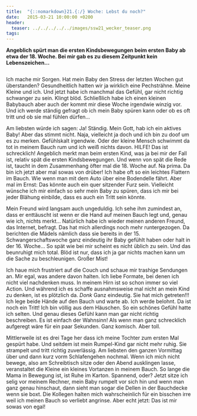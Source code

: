 ```yaml
---
title:  "{::nomarkdown}21.{:/} Woche: Lebst du noch?"
date:   2015-03-21 10:00:00 +0200
header:
  teaser: ../../../../../images/ssw21_wecker_teaser.png
tags:
---
```

**Angeblich spürt man die ersten Kindsbewegungen beim ersten Baby ab etwa der 18. Woche. Bei mir gab es zu diesem Zeitpunkt kein Lebenszeichen...**

<figure>
  <img src="../../../../../images/ssw21_wecker.jpg" alt="">
  <figcaption></figcaption>
</figure>

Ich mache mir Sorgen. Hat mein Baby den Stress der letzten Wochen gut überstanden? Gesundheitlich hatten wir ja wirklich eine Pechsträhne. Meine Kleine und ich. Und jetzt habe ich manchmal das Gefühl, gar nicht richtig schwanger zu sein. Klingt blöd. Schließlich habe ich einen kleinen Babybauch aber auch der kommt mir diese Woche irgendwie winzig vor. Und ich werde ständig gefragt ob ich mein Baby spüren kann oder ob es oft tritt und ob sie mal fühlen dürfen…

Am liebsten würde ich sagen: Ja! Ständig. Mein Gott, hab ich ein aktives Baby! Aber das stimmt nicht. Naja, vielleicht ja doch und ich bin zu doof um es zu merken. Gefühlskalt irgendwie. Oder der kleine Mensch schwimmt da tot in meinem Bauch rum und ich weiß nichts davon. HILFE! Das ist schrecklich! Angeblich merkt man beim ersten Kind, was ja bei mir der Fall ist, relativ spät die ersten Kindsbewegungen. Und wenn von spät die Rede ist, taucht in dem Zusammenhang öfter mal die 18. Woche auf. Na prima. Da bin ich jetzt aber mal sowas von drüber! Ich habe oft so ein leichtes Flattern im Bauch. Wie wenn man mit dem Auto über eine Bodendelle fährt. Aber mal im Ernst: Das könnte auch ein quer sitzender Furz sein. Vielleicht wünsche ich mir einfach so sehr mein Baby zu spüren, dass ich mir bei jeder Blähung einbilde, dass es auch ein Tritt sein könnte.

Mein Freund wird langsam auch ungeduldig. Ich sehe ihm zumindest an, dass er enttäuscht ist wenn er die Hand auf meinen Bauch legt und, genau wie ich, nichts merkt… Natürlich habe ich wieder meinen anderen Freund, das Internet, befragt. Das hat mich allerdings noch mehr runtergezogen. Da berichten die Mädels nämlich dass sie bereits in der 15. Schwangerschaftswoche ganz eindeutig ihr Baby gefühlt haben oder halt in der 16. Woche… So spät wie bei mir scheint es nicht üblich zu sein. Und das beunruhigt mich total. Blöd ist nur, dass ich ja gar nichts machen kann um die Sache zu beschleunigen. Großer Mist!

Ich haue mich frustriert auf die Couch und schaue mir trashige Sendungen an. Mir egal, was andere davon halten. Ich liebe Formate, bei denen ich nicht viel nachdenken muss. In meinem Hirn ist so schon immer so viel Action. Und während ich es schaffe ausnahmsweise mal nicht an mein Kind zu denken, ist es plötzlich da. *Donk* Ganz eindeutig. Sie hat mich getreten!!! Ich lege beide Hände auf den Bauch und warte ab. Ich werde belohnt. Da ist noch ein Tritt! Ich bin völlig aus dem Häuschen. So ein schönes Gefühl hatte ich selten. Und genau dieses Gefühl kann man gar nicht richtig beschreiben. Es ist einfach der Wahnsinn! Als wenn man ganz schrecklich aufgeregt wäre für ein paar Sekunden. Ganz komisch. Aber toll.

Mittlerweile ist es drei Tage her dass ich meine Tochter zum ersten Mal gespürt habe. Und seitdem ist mein Rumpel-Kind gar nicht mehr ruhig. Sie strampelt und tritt richtig zuverlässig. Am liebsten den ganzen Vormittag über und dann kurz vorm Schlafengehen nochmal. Wenn ich mich nicht bewege, also am Schreibtisch sitze oder den Abend ausklingen lasse, veranstaltet die Kleine ein kleines Vortanzen in meinem Bauch. So lange die Mama in Bewegung ist, ist Ruhe im Karton. Spannend, oder? Jetzt sitze ich selig vor meinem Rechner, mein Baby rumpelt vor sich hin und wenn man ganz genau hinschaut, dann sieht man sogar die Dellen in der Bauchdecke wenn sie boxt. Die Kollegen halten mich wahrscheinlich für ein bisschen irre weil ich meinen Bauch so verliebt angrinse. Aber echt jetzt: Das ist mir sowas von egal!
